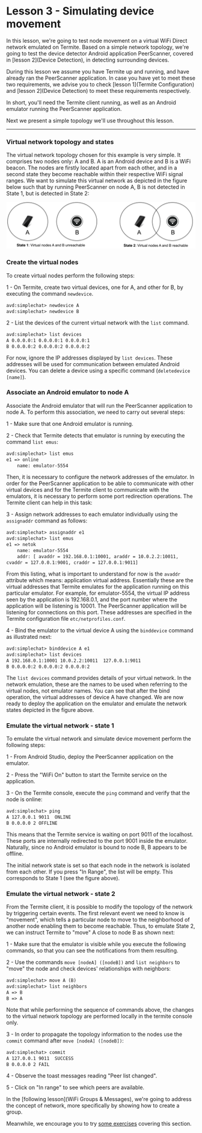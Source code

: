 # Lesson 3 - Simulating device movement
In this lesson, we're going to test node movement on a virtual WiFi Direct network emulated on Termite.
Based on a simple network topology, we're going to test the device detector Android application PeerScanner, covered in [lesson 2](Device Detection), in detecting surrounding devices.

During this lesson we assume you have Termite up and running, and have already ran the PeerScanner application.
In case you have yet to meet these two requirements, we advise you to check [lesson 1](Termite Configuration) and [lesson 2](Device Detection) to meet these requirements respectively.

In short, you'll need the Termite client running, as well as an Android emulator running the PeerScanner application.

Next we present a simple topology we'll use throughout this lesson.

***

### Virtual network topology and states
The virtual network topology chosen for this example is very simple. It comprises two nodes only: A and B. A is an Android device and B is a WiFi beacon. The nodes are firstly located apart from each other, and in a second state they become reachable within their respective WiFi signal ranges. We want to simulate this virtual network as depicted in the figure below such that by running PeerScanner on node A, B is not detected in State 1, but is detected in State 2:

![](https://github.com/etraudonun/termite/blob/master/wiki-images/two-node-net.png?raw=true)

### Create the virtual nodes
To create virtual nodes perform the following steps:

1 - On Termite, create two virtual devices, one for A, and other for B, by executing the command `newdevice`.
```
avd:simplechat> newdevice A
avd:simplechat> newdevice B
```

2 - List the devices of the current virtual network with the `list` command.
```
avd:simplechat> list devices
A 0.0.0.0:1 0.0.0.0:1 0.0.0.0:1
B 0.0.0.0:2 0.0.0.0:2 0.0.0.0:2
```

For now, ignore the IP addresses displayed by `list devices`. These addresses will be used for communication between emulated Android devices. You can delete a device using a specific command (`deletedevice [name]`).

### Associate an Android emulator to node A
Associate the Android emulator that will run the PeerScanner application to node A. To perform this association, we need to carry out several steps:

1 - Make sure that one Android emulator is running.

2 - Check that Termite detects that emulator is running by executing the command `list emus`:
```
avd:simplechat> list emus
e1 => online
    name: emulator-5554
```
Then, it is necessary to configure the network addresses of the emulator. In order for the PeerScanner application to be able to communicate with other virtual devices and for the Termite client to communicate with the emulators, it is necessary to perform some port redirection operations. The Termite client can help in this task:

3 - Assign network addresses to each emulator individually using the `assignaddr` command as follows:
```
avd:simplechat> assignaddr e1
avd:simplechat> list emus
e1 => netok
    name: emulator-5554
    addr: [ avaddr = 192.168.0.1:10001, araddr = 10.0.2.2:10011, cvaddr = 127.0.0.1:9001, craddr = 127.0.0.1:9011]
```

From this listing, what is important to understand for now is the `avaddr` attribute which means: application virtual address. Essentially these are the virtual addresses that Termite emulates for the application running on this particular emulator. For example, for emulator-5554, the virtual IP address seen by the application is 192.168.0.1, and the port number where the application will be listening is 10001. The PeerScanner application will be listening for connections on this port. These addresses are specified in the Termite configuration file `etc/netprofiles.conf`.

4 - Bind the emulator to the virtual device A using the `binddevice` command as illustrated next:
```
avd:simplechat> binddevice A e1
avd:simplechat> list devices
A 192.168.0.1:10001 10.0.2.2:10011  127.0.0.1:9011
B 0.0.0.0:2 0.0.0.0:2 0.0.0.0:2
```

The `list devices` command provides details of your virtual network. In the network emulation, these are the names to be used when referring to the virtual nodes, not emulator names. You can see that after the bind operation, the virtual addresses of device A have changed. We are now ready to deploy the application on the emulator and emulate the network states depicted in the figure above.

### Emulate the virtual network - state 1
To emulate the virtual network and simulate device movement perform the following steps:

1 - From Android Studio, deploy the PeerScanner application on the emulator.

2 - Press the "WiFi On" button to start the Termite service on the application.

3 - On the Termite console, execute the `ping` command and verify that the node is online:
```
avd:simplechat> ping
A 127.0.0.1 9011  ONLINE
B 0.0.0.0 2 OFFLINE
```

This means that the Termite service is waiting on port 9011 of the localhost. These ports are internally redirected to the port 9001 inside the emulator. Naturally, since no Android emulator is bound to node B, B appears to be offline.

The initial network state is set so that each node in the network is isolated from each other. If you press "In Range", the list will be empty. This corresponds to State 1 (see the figure above).

### Emulate the virtual network - state 2
From the Termite client, it is possible to modify the topology of the network by triggering certain events. The first relevant event we need to know is "movement", which tells a particular node to move to the neighborhood of another node enabling them to become reachable. Thus, to emulate State 2, we can instruct Termite to "move" A close to node B as shown next:

1 - Make sure that the emulator is visible while you execute the following commands, so that you can see the notifications from them resulting.

2 - Use the commands `move [nodeA] ([nodeB])` and `list neighbors` to "move" the node and check devices' relationships with neighbors:
```
avd:simplechat> move A (B)
avd:simplechat> list neighbors
A => B
B => A
```

Note that while performing the sequence of commands above, the changes to the virtual network topology are performed locally in the termite console only. 

3 - In order to propagate the topology information to the nodes use the `commit` command after `move [nodeA] ([nodeB])`:
```
avd:simplechat> commit
A 127.0.0.1 9011  SUCCESS
B 0.0.0.0 2 FAIL
```

4 - Observe the toast messages reading "Peer list changed".

5 - Click on "In range" to see which peers are available.

In the [following lesson](WiFi Groups & Messages), we're going to address the concept of network, more specifically by showing how to create a group.

Meanwhile, we encourage you to try [some exercises](DIY#movement-simulation-exercises) covering this section.


